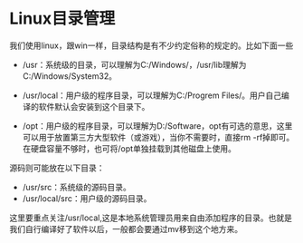 # Linux目录管理
我们使用linux，跟win一样，目录结构是有不少约定俗称的规定的。比如下面一些

 - /usr：系统级的目录，可以理解为C:/Windows/，/usr/lib理解为C:/Windows/System32。
 
 - /usr/local：用户级的程序目录，可以理解为C:/Progrem Files/。用户自己编译的软件默认会安装到这个目录下。
 
 - /opt：用户级的程序目录，可以理解为D:/Software，opt有可选的意思，这里可以用于放置第三方大型软件（或游戏），当你不需要时，直接rm -rf掉即可。在硬盘容量不够时，也可将/opt单独挂载到其他磁盘上使用。

源码则可能放在以下目录：

 - /usr/src：系统级的源码目录。
 - /usr/local/src：用户级的源码目录。

这里要重点关注/usr/local,这是本地系统管理员用来自由添加程序的目录。也就是我们自行编译好了软件以后，一般都会要通过mv移到这个地方来。